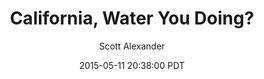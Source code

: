 ---
layout: podcast
title: "California, Water You Doing?"
author: Scott Alexander
description: https://slatestarcodex.com/2015/05/11/california-water-you-doing/
date: 2015-05-11 20:38:00 PDT
length: 2578192
duration: 644
guid: california-water-you-doing
---